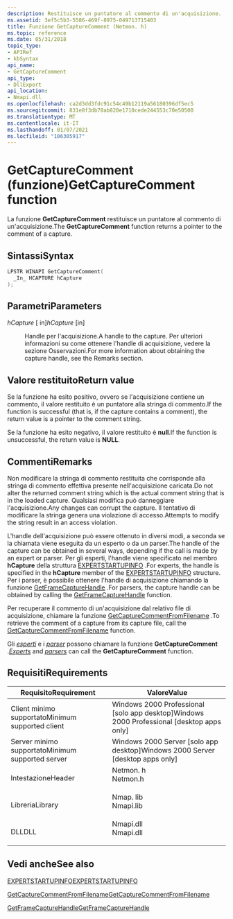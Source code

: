 ```yaml
---
description: Restituisce un puntatore al commento di un'acquisizione.
ms.assetid: 3ef5c5b3-5586-469f-8975-049713715403
title: Funzione GetCaptureComment (Netmon. h)
ms.topic: reference
ms.date: 05/31/2018
topic_type:
- APIRef
- kbSyntax
api_name:
- GetCaptureComment
api_type:
- DllExport
api_location:
- Nmapi.dll
ms.openlocfilehash: ca2d3dd3fdc91c54c49b12119a56180396df5ec5
ms.sourcegitcommit: 831e8f3db78ab820e1710cede244553c70e50500
ms.translationtype: MT
ms.contentlocale: it-IT
ms.lasthandoff: 01/07/2021
ms.locfileid: "106305917"
---
```

# <a name="getcapturecomment-function"></a><span data-ttu-id="d178e-103">GetCaptureComment (funzione)</span><span class="sxs-lookup"><span data-stu-id="d178e-103">GetCaptureComment function</span></span>

<span data-ttu-id="d178e-104">La funzione **GetCaptureComment** restituisce un puntatore al commento di un'acquisizione.</span><span class="sxs-lookup"><span data-stu-id="d178e-104">The **GetCaptureComment** function returns a pointer to the comment of a capture.</span></span>

## <a name="syntax"></a><span data-ttu-id="d178e-105">Sintassi</span><span class="sxs-lookup"><span data-stu-id="d178e-105">Syntax</span></span>


```C++
LPSTR WINAPI GetCaptureComment(
  _In_ HCAPTURE hCapture
);
```



## <a name="parameters"></a><span data-ttu-id="d178e-106">Parametri</span><span class="sxs-lookup"><span data-stu-id="d178e-106">Parameters</span></span>

<dl> <dt>

<span data-ttu-id="d178e-107">*hCapture* \[ in\]</span><span class="sxs-lookup"><span data-stu-id="d178e-107">*hCapture* \[in\]</span></span>
</dt> <dd>

<span data-ttu-id="d178e-108">Handle per l'acquisizione.</span><span class="sxs-lookup"><span data-stu-id="d178e-108">A handle to the capture.</span></span> <span data-ttu-id="d178e-109">Per ulteriori informazioni su come ottenere l'handle di acquisizione, vedere la sezione Osservazioni.</span><span class="sxs-lookup"><span data-stu-id="d178e-109">For more information about obtaining the capture handle, see the Remarks section.</span></span>

</dd> </dl>

## <a name="return-value"></a><span data-ttu-id="d178e-110">Valore restituito</span><span class="sxs-lookup"><span data-stu-id="d178e-110">Return value</span></span>

<span data-ttu-id="d178e-111">Se la funzione ha esito positivo, ovvero se l'acquisizione contiene un commento, il valore restituito è un puntatore alla stringa di commento.</span><span class="sxs-lookup"><span data-stu-id="d178e-111">If the function is successful (that is, if the capture contains a comment), the return value is a pointer to the comment string.</span></span>

<span data-ttu-id="d178e-112">Se la funzione ha esito negativo, il valore restituito è **null**.</span><span class="sxs-lookup"><span data-stu-id="d178e-112">If the function is unsuccessful, the return value is **NULL**.</span></span>

## <a name="remarks"></a><span data-ttu-id="d178e-113">Commenti</span><span class="sxs-lookup"><span data-stu-id="d178e-113">Remarks</span></span>

<span data-ttu-id="d178e-114">Non modificare la stringa di commento restituita che corrisponde alla stringa di commento effettiva presente nell'acquisizione caricata.</span><span class="sxs-lookup"><span data-stu-id="d178e-114">Do not alter the returned comment string which is the actual comment string that is in the loaded capture.</span></span> <span data-ttu-id="d178e-115">Qualsiasi modifica può danneggiare l'acquisizione.</span><span class="sxs-lookup"><span data-stu-id="d178e-115">Any changes can corrupt the capture.</span></span> <span data-ttu-id="d178e-116">Il tentativo di modificare la stringa genera una violazione di accesso.</span><span class="sxs-lookup"><span data-stu-id="d178e-116">Attempts to modify the string result in an access violation.</span></span>

<span data-ttu-id="d178e-117">L'handle dell'acquisizione può essere ottenuto in diversi modi, a seconda se la chiamata viene eseguita da un esperto o da un parser.</span><span class="sxs-lookup"><span data-stu-id="d178e-117">The handle of the capture can be obtained in several ways, depending if the call is made by an expert or parser.</span></span> <span data-ttu-id="d178e-118">Per gli esperti, l'handle viene specificato nel membro **hCapture** della struttura [EXPERTSTARTUPINFO](expertstartupinfo.md) .</span><span class="sxs-lookup"><span data-stu-id="d178e-118">For experts, the handle is specified in the **hCapture** member of the [EXPERTSTARTUPINFO](expertstartupinfo.md) structure.</span></span> <span data-ttu-id="d178e-119">Per i parser, è possibile ottenere l'handle di acquisizione chiamando la funzione [GetFrameCaptureHandle](getframecapturehandle.md) .</span><span class="sxs-lookup"><span data-stu-id="d178e-119">For parsers, the capture handle can be obtained by calling the [GetFrameCaptureHandle](getframecapturehandle.md) function.</span></span>

<span data-ttu-id="d178e-120">Per recuperare il commento di un'acquisizione dal relativo file di acquisizione, chiamare la funzione [GetCaptureCommentFromFilename](getcapturecommentfromfilename.md) .</span><span class="sxs-lookup"><span data-stu-id="d178e-120">To retrieve the comment of a capture from its capture file, call the [GetCaptureCommentFromFilename](getcapturecommentfromfilename.md) function.</span></span>

<span data-ttu-id="d178e-121">Gli [*esperti*](e.md) e i [*parser*](p.md) possono chiamare la funzione **GetCaptureComment** .</span><span class="sxs-lookup"><span data-stu-id="d178e-121">[*Experts*](e.md) and [*parsers*](p.md) can call the **GetCaptureComment** function.</span></span>

## <a name="requirements"></a><span data-ttu-id="d178e-122">Requisiti</span><span class="sxs-lookup"><span data-stu-id="d178e-122">Requirements</span></span>



| <span data-ttu-id="d178e-123">Requisito</span><span class="sxs-lookup"><span data-stu-id="d178e-123">Requirement</span></span> | <span data-ttu-id="d178e-124">Valore</span><span class="sxs-lookup"><span data-stu-id="d178e-124">Value</span></span> |
|-------------------------------------|--------------------------------------------------------------------------------------|
| <span data-ttu-id="d178e-125">Client minimo supportato</span><span class="sxs-lookup"><span data-stu-id="d178e-125">Minimum supported client</span></span><br/> | <span data-ttu-id="d178e-126">Windows 2000 Professional \[solo app desktop\]</span><span class="sxs-lookup"><span data-stu-id="d178e-126">Windows 2000 Professional \[desktop apps only\]</span></span><br/>                           |
| <span data-ttu-id="d178e-127">Server minimo supportato</span><span class="sxs-lookup"><span data-stu-id="d178e-127">Minimum supported server</span></span><br/> | <span data-ttu-id="d178e-128">Windows 2000 Server \[solo app desktop\]</span><span class="sxs-lookup"><span data-stu-id="d178e-128">Windows 2000 Server \[desktop apps only\]</span></span><br/>                                 |
| <span data-ttu-id="d178e-129">Intestazione</span><span class="sxs-lookup"><span data-stu-id="d178e-129">Header</span></span><br/>                   | <dl> <span data-ttu-id="d178e-130"><dt>Netmon. h</dt></span><span class="sxs-lookup"><span data-stu-id="d178e-130"><dt>Netmon.h</dt></span></span> </dl>  |
| <span data-ttu-id="d178e-131">Libreria</span><span class="sxs-lookup"><span data-stu-id="d178e-131">Library</span></span><br/>                  | <dl> <span data-ttu-id="d178e-132"><dt>Nmap. lib</dt></span><span class="sxs-lookup"><span data-stu-id="d178e-132"><dt>Nmapi.lib</dt></span></span> </dl> |
| <span data-ttu-id="d178e-133">DLL</span><span class="sxs-lookup"><span data-stu-id="d178e-133">DLL</span></span><br/>                      | <dl> <span data-ttu-id="d178e-134"><dt>Nmapi.dll</dt></span><span class="sxs-lookup"><span data-stu-id="d178e-134"><dt>Nmapi.dll</dt></span></span> </dl> |



## <a name="see-also"></a><span data-ttu-id="d178e-135">Vedi anche</span><span class="sxs-lookup"><span data-stu-id="d178e-135">See also</span></span>

<dl> <dt>

[<span data-ttu-id="d178e-136">EXPERTSTARTUPINFO</span><span class="sxs-lookup"><span data-stu-id="d178e-136">EXPERTSTARTUPINFO</span></span>](expertstartupinfo.md)
</dt> <dt>

[<span data-ttu-id="d178e-137">GetCaptureCommentFromFilename</span><span class="sxs-lookup"><span data-stu-id="d178e-137">GetCaptureCommentFromFilename</span></span>](getcapturecommentfromfilename.md)
</dt> <dt>

[<span data-ttu-id="d178e-138">GetFrameCaptureHandle</span><span class="sxs-lookup"><span data-stu-id="d178e-138">GetFrameCaptureHandle</span></span>](getframecapturehandle.md)
</dt> </dl>

 

 





